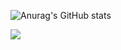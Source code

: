 ![Anurag's GitHub stats](https://github-readme-stats.vercel.app/api?username=JackChengD&count_private=true&show_icons=true&theme=dark)

![](https://komarev.com/ghpvc/?username=JackChengD)
